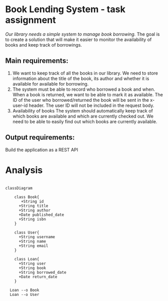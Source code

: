 # Book Lending System - task assignment
_Our library needs a simple system to manage book borrowing._
The goal is to create a solution that will make it easier to monitor the availability of books and keep track of borrowings.

## Main requirements:
1. We want to keep track of all the books in our library.
We need to store information about the title of the book, its author and whether it is available for available for borrowing.
2. The system must be able to record who borrowed a book and when.
When a book is returned, we want to be able to mark it as available.
The ID of the user who borrowed/returned the book will be sent in the x-user-id header.
The user ID will not be included in the request body.
3. Availability of books
The system should automatically keep track of which books are available and which are currently
checked out.
We need to be able to easily find out which books are currently available.

## Output requirements:
Build the application as a REST API


# Analysis

```mermaid

classDiagram
    
    class Book{
       +String id
      +String title
      +String author
      +Date published_date
      +String isbn
    }

    class User{
      +String username
      +String name
      +String email
    }

    class Loan{
      +String user
      +String book
      +String borrowed_date
      +Date return_date
    }

  Loan --o Book
  Loan --o User
```